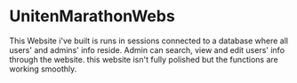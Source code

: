 # UnitenMarathonWebs
This Website i've built is runs in sessions connected to a database where all users' and admins' info reside.
Admin can search, view and edit users' info through the website.
this website isn't fully polished but the functions are working smoothly.
